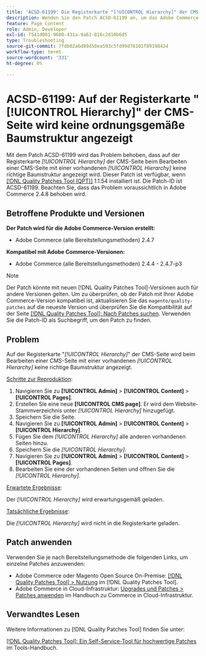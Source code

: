 ```yaml
---
title: 'ACSD-61199: Die Registerkarte "[!UICONTROL Hierarchy]" der CMS-Seite zeigt keine ordnungsgemäße Baumstruktur an'
description: Wenden Sie den Patch ACSD-61199 an, um das Adobe Commerce-Problem zu beheben, bei dem auf der Registerkarte *[!UICONTROL Hierarchy]* der CMS-Seite beim Bearbeiten einer CMS-Seite mit einer vorhandenen *[!UICONTROL Hierarchy]* keine richtige Baumstruktur angezeigt wird.
feature: Page Content
role: Admin, Developer
exl-id: f541d001-9680-431a-9a62-816c2d10b6d5
type: Troubleshooting
source-git-commit: 7fdb02a6d89d50ea593c5fd99d78101f89198424
workflow-type: tm+mt
source-wordcount: '331'
ht-degree: 0%

---
```


# ACSD-61199: Auf der Registerkarte &quot;[!UICONTROL Hierarchy]&quot; der CMS-Seite wird keine ordnungsgemäße Baumstruktur angezeigt

Mit dem Patch ACSD-61199 wird das Problem behoben, dass auf der Registerkarte *[!UICONTROL Hierarchy]* der CMS-Seite beim Bearbeiten einer CMS-Seite mit einer vorhandenen *[!UICONTROL Hierarchy]* keine richtige Baumstruktur angezeigt wird. Dieser Patch ist verfügbar, wenn [[!DNL Quality Patches Tool (QPT)]](/help/tools/quality-patches-tool/quality-patches-tool-to-self-serve-quality-patches.md) 1.1.54 installiert ist. Die Patch-ID ist ACSD-61199. Beachten Sie, dass das Problem voraussichtlich in Adobe Commerce 2.4.8 behoben wird.

## Betroffene Produkte und Versionen

**Der Patch wird für die Adobe Commerce-Version erstellt:**

* Adobe Commerce (alle Bereitstellungsmethoden) 2.4.7

**Kompatibel mit Adobe Commerce-Versionen:**

* Adobe Commerce (alle Bereitstellungsmethoden) 2.4.4 - 2.4.7-p3

>[!NOTE]
>
>Der Patch könnte mit neuen [!DNL Quality Patches Tool]-Versionen auch für andere Versionen gelten. Um zu überprüfen, ob der Patch mit Ihrer Adobe Commerce-Version kompatibel ist, aktualisieren Sie das `magento/quality-patches` auf die neueste Version und überprüfen Sie die Kompatibilität auf der Seite [[!DNL Quality Patches Tool]: Nach Patches suchen](https://experienceleague.adobe.com/tools/commerce-quality-patches/index.html?lang=de). Verwenden Sie die Patch-ID als Suchbegriff, um den Patch zu finden.

## Problem

Auf der Registerkarte &quot;*[!UICONTROL Hierarchy]*&quot; der CMS-Seite wird beim Bearbeiten einer CMS-Seite mit einer vorhandenen *[!UICONTROL Hierarchy]* keine richtige Baumstruktur angezeigt.

<u>Schritte zur Reproduktion</u>:

1. Navigieren Sie zu **[!UICONTROL Admin]** > **[!UICONTROL Content]** > **[!UICONTROL Pages]**.
1. Erstellen Sie eine neue **[!UICONTROL CMS page]**. Er wird dem Website-Stammverzeichnis unter *[!UICONTROL Hierarchy]* hinzugefügt.
1. Speichern Sie die Seite.
1. Navigieren Sie zu **[!UICONTROL Admin]** > **[!UICONTROL Content]** > **[!UICONTROL Hierarchy]**.
1. Fügen Sie dem *[!UICONTROL Hierarchy]* alle anderen vorhandenen Seiten hinzu.
1. Speichern Sie die *[!UICONTROL Hierarchy]*.
1. Navigieren Sie zu **[!UICONTROL Admin]** > **[!UICONTROL Content]** > **[!UICONTROL Pages]**.
1. Bearbeiten Sie eine der vorhandenen Seiten und öffnen Sie die *[!UICONTROL Hierarchy]*.

<u>Erwartete Ergebnisse</u>:

Der *[!UICONTROL Hierarchy]* wird erwartungsgemäß geladen.

<u>Tatsächliche Ergebnisse</u>:

Die *[!UICONTROL Hierarchy]* wird nicht in die Registerkarte geladen.

## Patch anwenden

Verwenden Sie je nach Bereitstellungsmethode die folgenden Links, um einzelne Patches anzuwenden:

* Adobe Commerce oder Magento Open Source On-Premise: [[!DNL Quality Patches Tool] > Nutzung](/help/tools/quality-patches-tool/usage.md) im [!DNL Quality Patches Tool].
* Adobe Commerce in Cloud-Infrastruktur: [Upgrades und Patches > Patches anwenden](https://experienceleague.adobe.com/docs/commerce-cloud-service/user-guide/develop/upgrade/apply-patches.html?lang=de) im Handbuch zu Commerce in Cloud-Infrastruktur.

## Verwandtes Lesen

Weitere Informationen zu [!DNL Quality Patches Tool] finden Sie unter:

[[!DNL Quality Patches Tool]: Ein Self-Service-Tool für hochwertige Patches](/help/tools/quality-patches-tool/quality-patches-tool-to-self-serve-quality-patches.md) im Tools-Handbuch.
